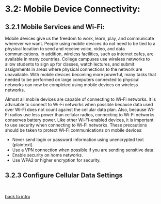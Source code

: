 # 3.2: Mobile Device Connectivity:

## 3.2.1 Mobile Services and Wi-Fi:

Mobile devices give us the freedom to work, learn, play, and communicate wherever we want. People using mobile devices do not need to be tied to a physical location to send and receive voice, video, and data communications. In addition, wireless facilities, such as internet cafes, are available in many countries. College campuses use wireless networks to allow students to sign up for classes, watch lectures, and submit assignments in areas where physical connections to the network are unavailable. With mobile devices becoming more powerful, many tasks that needed to be performed on large computers connected to physical networks can now be completed using mobile devices on wireless networks.

Almost all mobile devices are capable of connecting to Wi-Fi networks. It is advisable to connect to Wi-Fi networks when possible because data used over Wi-Fi does not count against the cellular data plan. Also, because Wi-Fi radios use less power than cellular radios, connecting to Wi-Fi networks conserves battery power. Like other Wi-Fi-enabled devices, it is important to use security when connecting to Wi-Fi networks. These precautions should be taken to protect Wi-Fi communications on mobile devices:

- Never send login or password information using unencrypted text (plaintext).
- Use a VPN connection when possible if you are sending sensitive data.
- Enable security on home networks.
- Use WPA2 or higher encryption for security.

## 3.2.3 Configure Cellular Data Settings

<br>

[back to intro](3.0_intro.md)